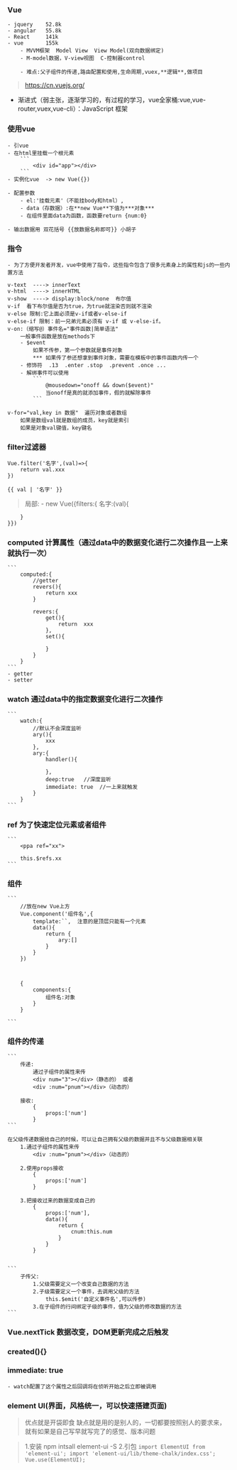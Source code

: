 ### Vue

    - jquery    52.8k
    - angular   55.8k
    - React     141k
    - vue       155k
        - MVVM框架  Model View  View Model(双向数据绑定)
        - M-model数据，V-view视图  C-控制器control

        - 难点:父子组件的传递,路由配置和使用,生命周期,vuex,**逻辑**,做项目

> https://cn.vuejs.org/

- 渐进式（弱主张，逐渐学习的，有过程的学习，vue全家桶:vue,vue-router,vuex,vue-cli）：JavaScript 框架

### 使用vue
    - 引vue
    - 在html里挂载一个根元素
        ```
            <div id="app"></div>
        ```
    - 实例化vue  -> new Vue({})

    - 配置参数
        - el:'挂载元素'（不能挂body和html）,
        - data（存数据）:在**new Vue**下值为***对象***
        - 在组件里面data为函数，函数要return {num:0}

    - 输出数据用 双花括号 {{放数据名称即可}} 小胡子

### 指令
    - 为了方便开发者开发，vue中使用了指令，这些指令包含了很多元素身上的属性和js的一些内置方法

    v-text  ----> innerText
    v-html  ----> innerHTML
    v-show  ----> display:block/none  布尔值
    v-if  看下布尔值是否为true，为true就渲染否则就不渲染
    v-else 限制:它上面必须是v-if或者v-else-if
    v-else-if 限制：前一兄弟元素必须有 v-if 或 v-else-if。
    v-on:（缩写@）事件名="事件函数|简单语法"
        一般事件函数是放在methods下
        - $event  
            如果不传参，第一个参数就是事件对象
            *** 如果传了参还想拿到事件对象，需要在模板中的事件函数内传一个
        - 修饰符  .13  .enter .stop  .prevent .once ...
        - 解绑事件可以使用
            ```
                @mousedown="onoff && down($event)"
                当onoff是真的就添加事件，假的就解除事件
            ```

    v-for="val,key in 数据"  遍历对象或者数组
        如果是数组val就是数组的成员，key就是索引
        如果是对象val键值，key键名

### filter过滤器
    Vue.filter('名字',(val)=>{
        return val.xxx
    })

    {{ val | '名字' }}


> 局部:
    - new Vue({filters:{
        名字:(val){

        }
    }})

### computed  计算属性（通过data中的数据变化进行二次操作且一上来就执行一次）
    ```
        computed:{
            //getter
            revers(){
                return xxx
            }

            revers:{
                get(){
                    return  xxx
                },
                set(){

                }
            }
        }
    ```
    - getter
    - setter

### watch 通过data中的**指定**数据变化进行二次操作
    ```
        watch:{
            //默认不会深度监听
            ary(){
                xxx
            },
            ary:{
                handler(){

                },
                deep:true   //深度监听
                immediate: true  //一上来就触发
            }
        }
    ```

### ref 为了快速定位元素或者组件
    ```
        <ppa ref="xx">

        this.$refs.xx
    ```

### 组件
    ```
        //放在new Vue上方
        Vue.component('组件名',{
            template:``,  注意的是顶层只能有一个元素
            data(){
                return {
                    ary:[]
                }
            }
        })



        {
            components:{
                组件名:对象
            }
        }

    ```
### 组件的传递
    ```
        传递:
            通过子组件的属性来传
            <div num="3"></div>（静态的） 或者
            <div :num="pnum"></div>（动态的）

        接收:
            {
                props:['num']
            }
    ```

    在父级传递数据给自己的时候，可以让自己拥有父级的数据并且不与父级数据相关联
        1.通过子组件的属性来传
            <div :num="pnum"></div>（动态的）

        2.使用props接收
            {
                props:['num']
            }

        3.把接收过来的数据变成自己的
            {
                props:['num'],
                data(){
                    return {
                        cnum:this.num
                    }
                }
            }


    ```
        子传父:
            1.父级需要定义一个改变自己数据的方法
            2.子级需要定义一个事件，去调用父级的方法
                this.$emit('自定义事件名',可以传参)
            3.在子组件的行间绑定子级的事件，值为父级的修改数据的方法
    ```

### Vue.nextTick  数据改变，DOM更新完成之后触发



###  created(){}
    
### immediate: true
    - watch配置了这个属性之后回调将在侦听开始之后立即被调用




### element UI(界面，风格统一，可以快速搭建页面)

> 优点就是开袋即食
> 缺点就是用的是别人的，一切都要按照别人的要求来，就有如果是自己写早就写完了的感觉、版本问题

> 1.安装 npm intsall element-ui -S
> 2.引包
    ```
        import ElementUI from 'element-ui';
        import 'element-ui/lib/theme-chalk/index.css';
        Vue.use(ElementUI);
    ```



